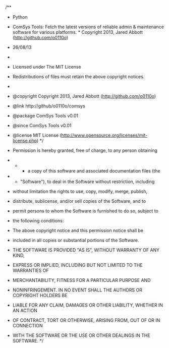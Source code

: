 /**
 * Python
 * ComSys Tools: Fetch the latest versions of reliable admin & maintenance software for various platforms. * Copyright 2013, Jared Abbott (http://github.com/o0110o)
 * 26/08/13
 *
 * Licensed under The MIT License
 * Redistributions of files must retain the above copyright notices.
 *
 * @copyright     Copyright 2013, Jared Abbott (http://github.com/o0110o)
 * @link          http://github/o0110o/comsys
 * @package       ComSys Tools v0.01
 * @since         ComSys Tools v0.01
 * @license       MIT License (http://www.opensource.org/licenses/mit-license.php)
 */

* Permission is hereby granted, free of charge, to any person obtaining
* * * a copy of this software and associated documentation files (the
* * "Software"), to deal in the Software without restriction, including
* without limitation the rights to use, copy, modify, merge, publish,
* distribute, sublicense, and/or sell copies of the Software, and to
* permit persons to whom the Software is furnished to do so, subject to
* the following conditions:

* The above copyright notice and this permission notice shall be
* included in all copies or substantial portions of the Software.

* THE SOFTWARE IS PROVIDED "AS IS", WITHOUT WARRANTY OF ANY KIND,
* EXPRESS OR IMPLIED, INCLUDING BUT NOT LIMITED TO THE WARRANTIES OF
* MERCHANTABILITY, FITNESS FOR A PARTICULAR PURPOSE AND
* NONINFRINGEMENT. IN NO EVENT SHALL THE AUTHORS OR COPYRIGHT HOLDERS BE
* LIABLE FOR ANY CLAIM, DAMAGES OR OTHER LIABILITY, WHETHER IN AN ACTION
* OF CONTRACT, TORT OR OTHERWISE, ARISING FROM, OUT OF OR IN CONNECTION
* WITH THE SOFTWARE OR THE USE OR OTHER DEALINGS IN THE SOFTWARE.
*/